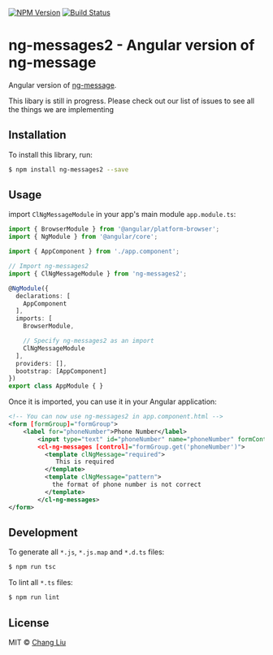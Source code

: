 [![NPM Version](http://img.shields.io/npm/v/ng-messages2.svg?style=flat)](https://www.npmjs.org/package/ng-messages2) [![Build Status](https://travis-ci.org/changLiuUNSW/ng-messages2.svg?branch=master)](https://travis-ci.org/changLiuUNSW/ng-messages2)

# ng-messages2 - Angular version of ng-message

Angular version of [ng-message](https://docs.angularjs.org/api/ngMessages/directive/ngMessage).

This libary is still in progress. Please check out our list of issues to see all the things we are implementing

## Installation

To install this library, run:

```bash
$ npm install ng-messages2 --save
```

## Usage

import ```ClNgMessageModule``` in your app's main module ```app.module.ts```:

```typescript
import { BrowserModule } from '@angular/platform-browser';
import { NgModule } from '@angular/core';

import { AppComponent } from './app.component';

// Import ng-messages2
import { ClNgMessageModule } from 'ng-messages2';

@NgModule({
  declarations: [
    AppComponent
  ],
  imports: [
    BrowserModule,

    // Specify ng-messages2 as an import
    ClNgMessageModule
  ],
  providers: [],
  bootstrap: [AppComponent]
})
export class AppModule { }
```

Once it is imported, you can use it in your Angular application:

```xml
<!-- You can now use ng-messages2 in app.component.html -->
<form [formGroup]="formGroup">
    <label for="phoneNumber">Phone Number</label>
        <input type="text" id="phoneNumber" name="phoneNumber" formControlName="phoneNumber" required>
        <cl-ng-messages [control]="formGroup.get('phoneNumber')">
          <template clNgMessage="required">
             This is required
          </template>
          <template clNgMessage="pattern">
            the format of phone number is not correct
          </template>
        </cl-ng-messages>
</form>
```

## Development

To generate all `*.js`, `*.js.map` and `*.d.ts` files:

```bash
$ npm run tsc
```

To lint all `*.ts` files:

```bash
$ npm run lint
```

## License

MIT © [Chang Liu](mailto:3dslayer@gmail.com)
